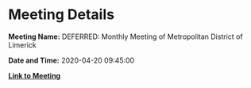 # Meeting Details

**Meeting Name:** DEFERRED: Monthly Meeting of Metropolitan District of Limerick

**Date and Time:** 2020-04-20 09:45:00

**[Link to Meeting](https://www.limerick.ie/council/whats-on/monthly-meeting-metropolitan-district-limerick-61)**
